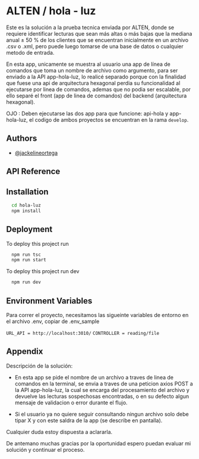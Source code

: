
# ALTEN / hola - luz

Este es la solución a la prueba tecnica enviada por ALTEN, donde se requiere identificar lecturas que sean más altas o más bajas que la mediana anual ± 50 % de los clientes que se encuentran inicialmente en un archivo .csv o .xml, pero puede luego tomarse de una base de datos o cualquier metodo de entrada.

En esta app, unicamente se muestra al usuario una app de línea de comandos que toma un nombre de archivo como argumento, para ser enviado a la API app-hola-luz, lo realicé separado porque con la finalidad que fuese una api de arquitectura hexagonal perdia su funcionalidad al ejecutarse por linea de comandos, ademas que no podia ser escalable, por ello separé el front (app de linea de comandos) del backend (arquitectura hexagonal). 

OJO : Deben ejecutarse las dos app para que funcione: api-hola y app-hola-luz, el codigo de ambos proyectos se encuentran en la rama `develop`.

## Authors

- [@jackelineortega](https://www.github.com/jackelineortegs)


## API Reference

## Installation


```bash
  cd hola-luz
  npm install 
```
## Deployment

To deploy this project run

```bash
  npm run tsc
  npm run start 
```

To deploy this project run dev

```bash
  npm run dev 
```

## Environment Variables

Para correr el proyecto, necesitamos las sigueinte variables de entorno en el archivo .env, copiar de .env_sample

`URL_API = http://localhost:3010/`
`CONTROLLER = reading/file`

## Appendix

Descripción de la solución: 

- En esta app se pide el nombre de un archivo a traves de linea de comandos en la terminal, se envia a traves de una peticion axios POST a la API app-hola-luz, la cual se encarga del procesamiento del archivo y devuelve las lecturas sospechosas encontradas, o en su defecto algun mensaje de validacion o error durante el flujo.

- Si el usuario ya no quiere seguir consultando ningun archivo solo debe tipar X y con este saldra de la app (se describe en pantalla).

Cualquier duda estoy dispuesta a aclararla.

De antemano muchas gracias por la oportunidad espero puedan evaluar mi solución y continuar el proceso. 
